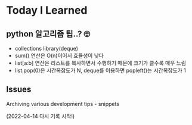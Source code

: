 # Today I Learned

## python 알고리즘 팁..? 🙄
- collections library(deque)
- sum() 연산은 O(n)이어서 효율성이 낮다
- list[a:b] 연산은 리스트를 복사하면서 수행하기 때문에 크기가 클수록 매우 느림
- list.pop(0)은 시간복잡도가 N, deque를 이용하면 popleft()는 시간복잡도가 1

## Issues
Archiving various development tips - snippets<br>





(2022-04-14 다시 기록 시작!)

